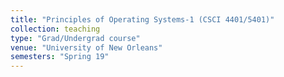 ```yaml
---
title: "Principles of Operating Systems-1 (CSCI 4401/5401)"
collection: teaching
type: "Grad/Undergrad course"
venue: "University of New Orleans"
semesters: "Spring 19"
---
```

